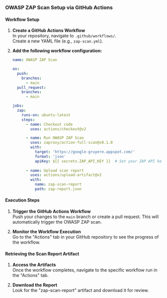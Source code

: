 ### OWASP ZAP Scan Setup via GitHub Actions

#### Workflow Setup

1. **Create a GitHub Actions Workflow**  
   In your repository, navigate to `.github/workflows/`.  
   Create a new YAML file (e.g., `zap-scan.yml`).  

2. **Add the following workflow configuration:**  
   ```yaml  
   name: OWASP ZAP Scan  
   
   on:  
     push:  
       branches:  
         - main  
     pull_request:  
       branches:  
         - main  
   
   jobs:  
     zap:  
       runs-on: ubuntu-latest  
       steps:  
         - name: Checkout code  
           uses: actions/checkout@v2  

         - name: Run OWASP ZAP Scan  
           uses: zaproxy/action-full-scan@v0.1.0  
           with:  
             target: 'https://google-gruyere.appspot.com/'  
             format: 'json'  
             apiKey: ${{ secrets.ZAP_API_KEY }}  # Set your ZAP API key in GitHub secrets  
           
         - name: Upload scan report  
           uses: actions/upload-artifact@v2  
           with:  
             name: zap-scan-report  
             path: zap-report.json  
   ```

#### Execution Steps

1. **Trigger the GitHub Actions Workflow**  
   Push your changes to the `main` branch or create a pull request. This will automatically trigger the OWASP ZAP scan.

2. **Monitor the Workflow Execution**  
   Go to the "Actions" tab in your GitHub repository to see the progress of the workflow.

#### Retrieving the Scan Report Artifact

1. **Access the Artifacts**  
   Once the workflow completes, navigate to the specific workflow run in the "Actions" tab.

2. **Download the Report**  
   Look for the "zap-scan-report" artifact and download it for review.